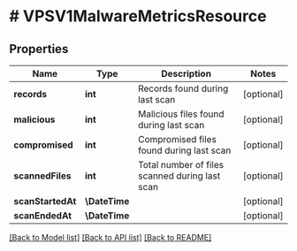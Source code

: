 # # VPSV1MalwareMetricsResource

## Properties

Name | Type | Description | Notes
------------ | ------------- | ------------- | -------------
**records** | **int** | Records found during last scan | [optional]
**malicious** | **int** | Malicious files found during last scan | [optional]
**compromised** | **int** | Compromised files found during last scan | [optional]
**scannedFiles** | **int** | Total number of files scanned during last scan | [optional]
**scanStartedAt** | **\DateTime** |  | [optional]
**scanEndedAt** | **\DateTime** |  | [optional]

[[Back to Model list]](../../README.md#models) [[Back to API list]](../../README.md#endpoints) [[Back to README]](../../README.md)
